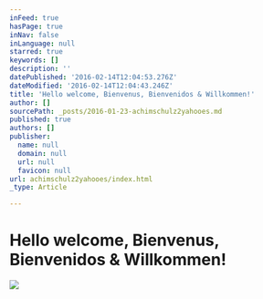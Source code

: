 ```yaml
---
inFeed: true
hasPage: true
inNav: false
inLanguage: null
starred: true
keywords: []
description: ''
datePublished: '2016-02-14T12:04:53.276Z'
dateModified: '2016-02-14T12:04:43.246Z'
title: 'Hello welcome, Bienvenus, Bienvenidos & Willkommen!'
author: []
sourcePath: _posts/2016-01-23-achimschulz2yahooes.md
published: true
authors: []
publisher:
  name: null
  domain: null
  url: null
  favicon: null
url: achimschulz2yahooes/index.html
_type: Article

---
```

# Hello welcome, Bienvenus, Bienvenidos & Willkommen!
![](https://s3-us-west-2.amazonaws.com/the-grid-img/p/9d5aa4b0dda1f98435bf641e753cbb940e97fa34.jpg)